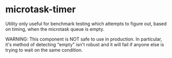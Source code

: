microtask-timer
=========

Utility only useful for benchmark testing which attempts to figure out, based on timing, when the microtask queue is empty.

WARNING: This component is NOT safe to use in production. In particular, it's method of detecting "empty" isn't robust and it will fail if anyone else is trying to wait on the same condition.
